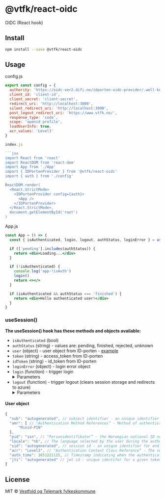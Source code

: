 # @vtfk/react-oidc

OIDC (React hook)

## Install

```bash
npm install --save @vtfk/react-oidc
```

## Usage

config.js

```javascript
export const config = {
  authority: 'https://oidc-ver2.difi.no/idporten-oidc-provider/.well-known/openid-configuration',
  client_id: 'client-id',
  client_secret: 'client-secret',
  redirect_uri: 'http://localhost:3000',
  silent_redirect_uri: 'http://localhost:3000',
  post_logout_redirect_uri: 'https://www.vtfk.no/',
  response_type: 'code',
  scope: 'openid profile',
  loadUserInfo: true,
  acr_values: 'Level3'
}

index.js

```jsx
import React from 'react'
import ReactDOM from 'react-dom'
import App from './App'
import { IDPortenProvider } from '@vtfk/react-oidc'
import { auth } from './config'

ReactDOM.render(
  <React.StrictMode>
    <IDPortenProvider config={auth}>
      <App />
    </IDPortenProvider>
  </React.StrictMode>,
  document.getElementById('root')
)
```

App.js

```jsx
const App = () => {
  const { isAuthenticated, login, logout, authStatus, loginError } = useSession()

  if (['pending'].includes(authStatus)) {
    return <div>Loading...</div>
  }

  if (!isAuthenticated) {
    console.log('app-!isAuth')
    login()
    return <></>
  }

  if (isAuthenticated && authStatus === 'finished') {
    return <div>Hello authenticated user!</div>
  }
}
```

### useSession()

**The useSession() hook has these methods and objects available:**

- `isAuthenticated` (bool)
- `authStatus` (string) - values are: pending, finished, rejected, unknown
- `user` (object) - user object from ID-porten - [example](#user-object)
- `token` (string) - access_token from ID-porten
- `idToken` (string) - id_token from ID-porten
- `loginError` (object) - login error object
- `login` (function) - trigger login
  <details>
    <summary>Parameters</summary>
    <ul>
      <li>method (string): loginRedirect or loginPopup</ul>
  </details>
- `logout` (function) - trigger logout (clears session storage and redirects to azure)
  <details>
    <summary>Parameters</summary>
    <ul>
      <li>method (string): logoutRedirect or logoutPopup</ul>
  </details>

#### User object

```javascript
{
  "sub": "autogenerated", // subject identifier - an unique identifier for the authenticated user. The value is pairwise, meaning a given client will always get the same value, whilst different clients do not get equal values for the same user
  "amr": [ // "Authentication Method References” - Method of authentication
      "Minid-PIN"
  ],
  "pid": "ssn", // "Personidentifikator” - the Norwegian national ID number (fødselsnummer/d-nummer) of the autenticated end user. This claim is not included if no_pid scope was requested or pre-registered on the client
  "locale": "nb", // The language selected by the user during the authentication in ID-porten
  "sid": "autogenerated", // session id - an unique identifier for end user session at ID-porten. May be needed when performing logout
  "acr": "Level3", // "Authentication Context Class Reference” - The security level of assurance for the authentication. Possible values are Level3 (i.e. MinID was used) or Level4 (other eIDs). The level must be validated by the client
  "auth_time": 1651221115, // Timestamp indicating when the authentication was performed
  "jti": "autogenerated" // jwt id - unique identifer for a given token
}
```

## License

MIT © [Vestfold og Telemark fylkeskommune](https://github.com/vtfk)
